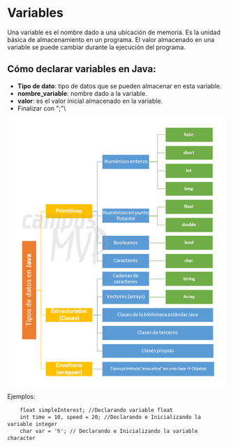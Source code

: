 # Variables

Una variable es el nombre dado a una ubicación de memoria. Es la unidad básica de almacenamiento en un programa. El valor almacenado en una variable se puede cambiar durante la ejecución del programa.

## Cómo declarar variables en Java:

- **Tipo de dato**: tipo de datos que se pueden almacenar en esta variable.
- **nombre_variable**: nombre dado a la variable.
- **valor**: es el valor inicial almacenado en la variable.
- Finalizar con ";"\

![Tipos de datos](./variables.png)

Ejemplos:

```
    float simpleInterest; //Declarando variable float
    int time = 10, speed = 20; //Declarando e Inicializando la variable integer
    char var = 'h'; // Declarando e Inicializando la variable character
```
